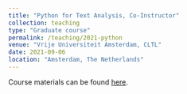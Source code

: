 ```yaml
---
title: "Python for Text Analysis, Co-Instructor"
collection: teaching
type: "Graduate course"
permalink: /teaching/2021-python
venue: "Vrije Universiteit Amsterdam, CLTL"
date: 2021-09-06
location: "Amsterdam, The Netherlands"
---
```


Course materials can be found [here](https://github.com/cltl/python-for-text-analysis).
